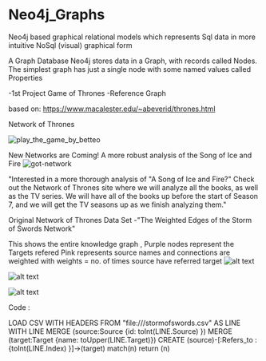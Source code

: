 # Neo4j_Graphs
Neo4j based graphical relational models which represents Sql data in more intuitive NoSql (visual) graphical form

A Graph Database
Neo4j stores data in a Graph, with records called Nodes.
The simplest graph has just a single node with some named values called Properties

-1st Project Game of Thrones -Reference Graph 

based on:
https://www.macalester.edu/~abeverid/thrones.html

Network of Thrones

![play_the_game_by_betteo](https://user-images.githubusercontent.com/12375180/31938122-49543296-b8d4-11e7-885d-c834e0f922d7.jpg)

New Networks are Coming!
A more robust analysis of the Song of Ice and Fire
![got-network](https://user-images.githubusercontent.com/12375180/31938226-9569fa94-b8d4-11e7-8bc0-87088d6f31ca.png)



"Interested in a more thorough analysis of "A Song of Ice and Fire?" Check out the Network of Thrones site where we will analyze all the books, as well as the TV series. We will have all of the books up before the start of Season 7, and we will get the TV seasons up as we finish analyzing them."

Original Network of Thrones Data Set -"The Weighted Edges of the Storm of Swords Network"

This shows the entire knowledge graph ,
Purple nodes represent the Targets refered 
Pink represents source names
and connections are weighted with weights = no. of times source have referred target
![alt text](https://user-images.githubusercontent.com/12375180/31937679-e07e5ac2-b8d2-11e7-83d7-80ad28ab2f3c.png)

![alt text](https://user-images.githubusercontent.com/12375180/31937828-48828fb2-b8d3-11e7-9382-44f34173af1b.png)

![alt text](https://user-images.githubusercontent.com/12375180/31937830-4ab58352-b8d3-11e7-9867-248dac0b7cdc.png)

Code :

LOAD CSV WITH HEADERS FROM
"file:///stormofswords.csv" AS LINE
WITH LINE 
MERGE (source:Source {id: toInt(LINE.Source) })
MERGE (target:Target {name: toUpper(LINE.Target)})
CREATE (source)-[:Refers_to :{toInt(LINE.Index) }]->(target)
match(n)
return (n)
